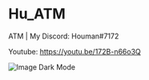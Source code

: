 # Hu_ATM
ATM | My Discord: Houman#7172

Youtube: https://youtu.be/172B-n66o3Q

![Image Dark Mode](https://s25.picofile.com/file/8450685442/Screenshot_4481_.png)
